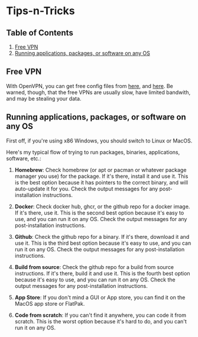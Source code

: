 # Tips-n-Tricks

## Table of Contents

1. [Free VPN](#free-vpn)
2. [Running applications, packages, or software on any OS](#running-applications-packages-or-software)

## Free VPN

With OpenVPN, you can get free config files from [here](https://www.vpngate.net/en/), and [here](https://www.vpnbook.com/).
Be warned, though, that the free VPNs are usually slow, have limited bandwith, and may be stealing your data.

## Running applications, packages, or software on any OS

First off, if you're using x86 Windows, you should switch to Linux or MacOS.

Here's my typical flow of trying to run packages, binaries, applications, software, etc.:

1. **Homebrew**: Check homebrew (or apt or pacman or whatever package manager you use) for the package. If it's there, install it and use it. This is the best option because it has pointers to the correct binary, and will auto-update it for you. Check the output messages for any post-installation instructions.

2. **Docker**: Check docker hub, ghcr, or the github repo for a docker image. If it's there, use it. This is the second best option because it's easy to use, and you can run it on any OS. Check the output messages for any post-installation instructions.

3. **Github**: Check the github repo for a binary. If it's there, download it and use it. This is the third best option because it's easy to use, and you can run it on any OS. Check the output messages for any post-installation instructions.

4. **Build from source**: Check the github repo for a build from source instructions. If it's there, build it and use it. This is the fourth best option because it's easy to use, and you can run it on any OS. Check the output messages for any post-installation instructions.

5. **App Store**: If you don't mind a GUI or App store, you can find it on the MacOS app store or FlatPak.

6. **Code from scratch**: If you can't find it anywhere, you can code it from scratch. This is the worst option because it's hard to do, and you can't run it on any OS.
